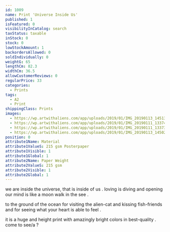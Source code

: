 ```yaml
---
id: 1009
name: Print 'Universe Inside Us'
published: 1
isFeatured: 0
visibilityInCatalog: search
taxStatus: taxable
inStock: 0
stock: 0
lowStockAmount: 1
backordersAllowed: 0
soldIndividually: 0
weightG: 65
lengthCm: 82.3
widthCm: 36.5
allowCustomerReviews: 0
regularPrice: 33
categories:
  - Prints
tags:
  - A2
  - Print
shippingClass: Prints
images:
  - https://wp.artwithaliens.com/app/uploads/2019/01/IMG_20190113_145134-01-01-scaled.jpeg
  - https://wp.artwithaliens.com/app/uploads/2019/01/IMG_20190111_133742-01-scaled.jpeg
  - https://wp.artwithaliens.com/app/uploads/2019/01/IMG_20190111_133734-01-01-scaled.jpeg
  - https://wp.artwithaliens.com/app/uploads/2019/01/IMG_20190113_145020-01-scaled.jpeg
position: 0
attribute1Name: Material
attribute1ValueS: 215 gsm Posterpaper
attribute1Visible: 1
attribute1Global: 1
attribute2Name: Paper Weight
attribute2ValueS: 215 gsm
attribute2Visible: 1
attribute2Global: 1
---
```


we are inside the universe, that is inside of us .
loving is diving and opening our mind is like a moon walk in the see .

to the ground of the ocean for visiting the alien-cat and kissing fish-friends and for seeing what your heart is able to feel .

it is a huge and height print with amazingly bright colors in best-quality . come to see/a ?
